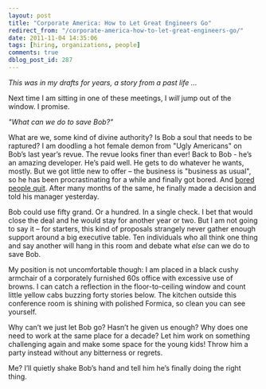 ```yaml
---
layout: post
title: "Corporate America: How to Let Great Engineers Go"
redirect_from: "/corporate-america-how-to-let-great-engineers-go/"
date: 2011-11-04 14:35:06
tags: [hiring, organizations, people]
comments: true
dblog_post_id: 287
---
```

_This was in my drafts for years, a story from a past life ..._

Next time I am sitting in one of these meetings, I _will_ jump out of the window. I promise.

_"What can we do to save Bob?"_

What are we, some kind of divine authority? Is Bob a soul that needs to be raptured? I am doodling a hot female demon from "Ugly Americans" on Bob’s last year’s revue. The revue looks finer than ever! Back to Bob - he’s an amazing developer. He’s paid well. He gets to do whatever he wants, mostly. But we got little new to offer – the business is "business as usual", so he has been procrastinating for a while and finally got bored. And [bored people quit](http://www.randsinrepose.com/archives/2011/07/12/bored_people_quit.html). After many months of the same, he finally made a decision and told his manager yesterday.

Bob could use fifty grand. Or a hundred. In a single check. I bet that would close the deal and he would stay for another year or two. But I am not going to say it – for starters, this kind of proposals strangely never gather enough support around a big executive table. Ten individuals who all think one thing and say another will hang in this room and debate what _else_ can we do to save Bob.

My position is not uncomfortable though: I am placed in a black cushy armchair of a corporately furnished 60s office with excessive use of browns. I can catch a reflection in the floor-to-ceiling window and count little yellow cabs buzzing forty stories below. The kitchen outside this conference room is shining with polished Formica, so clean you can see yourself.

Why can’t we just let Bob go? Hasn’t he given us enough? Why does one need to work at the same place for a decade? Let him work on something challenging again and make some space for the young kids! Throw him a party instead without any bitterness or regrets.

Me? I’ll quietly shake Bob’s hand and tell him he’s finally doing the right thing.
